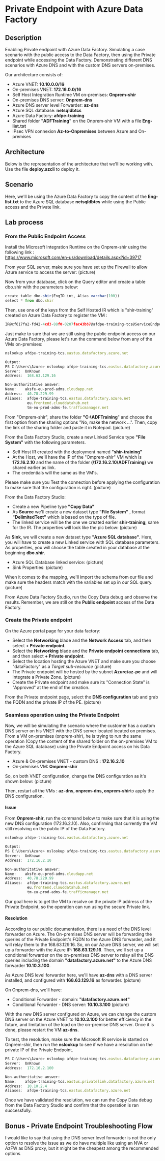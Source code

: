 # Private Endpoint with Azure Data Factory

## Description

Enabling Private endpoint with Azure Data Factory. Simulating a case scenario with the public access to the Data Factory, then using the Private endpoint while accessing the Data Factory. Demonstrating different DNS scenarios with Azure DNS and with the custom DNS servers on-premises.

Our architecture consists of:

- Azure VNET: **10.10.0.0/16**
- On-premises VNET: **172.16.0.0/16**
- Self Host Integration Runtime VM on-premises: **Onprem-shir**
- On-premises DNS server: **Onprem-dns**
- Azure DNS server level Forwarder: **az-dns**
- Azure SQL database: **netsqldbtcs**
- Azure Data Factory: **afdpe-training**
- Shared folder **"ADFTraining"** on the Onprem-shir VM with a file **Eng-list.txt**
- IPsec VPN connexion **Az-to-Onpremises** between Azure and On-premises

## Architecture

Below is the representation of the architecture that we'll be working with. Use the file **deploy.azcli** to deploy it.

## Scenario

Here, we'll be using the Azure Data Factory to copy the content of the **Eng-list.txt** to the Azure SQL database **netsqldbtcs** while using the Public access and the Private link.

## Lab process

### From the Public Endpoint Access

Install the Microsoft Integration Runtime on the Onprem-shir using the following link :  
<https://www.microsoft.com/en-us/download/details.aspx?id=39717>

From your SQL server, make sure you have set up the Firewall to allow Azure service to access the server:
(picture)

Now from your database, click on the Query editor and create a table dbo.shir with the parameters below:

```typescript
create table dbo.shir(EngID int, Alias varchar(100))
select * from dbo.shir
```

Then, use one of the keys from the Self Hosted IR which is "shir-training" created on Azure Data Factory to register the VM :

```TypeScript
IR@cf617fa2-fd42-4cd3-88f0-0207fac43b87@afdpe-training-tcs@ServiceEndpoint=afdpe-training-tcs.eastus.datafactory.azure.net@2NmnbmKsPK1xBfR3EmwIvXg1r+JMj+VD/kCFI7yWsHg=
```

Just make to sure that we are still using the public endpoint access on our Azure Data Factory, please let's run the command below from any of the VMs on-premises: 

``` typescript
nslookup afdpe-training-tcs.eastus.datafactory.azure.net

Output:
PS C:\Users\Azure> nslookup afdpe-training-tcs.eastus.datafactory.azure.net
Server:  UnKnown
Address:  168.63.129.16

Non-authoritative answer:
Name:    aksfe-eu-prod-adms.cloudapp.net
Address:  40.78.229.99
Aliases:  afdpe-training-tcs.eastus.datafactory.azure.net
          eu.frontend.clouddatahub.net
          tm-eu-prod-adms-fe.trafficmanager.net
```
From "Omprem-shir", share the folder **"C:\ADFTraining**" and choose the first option from the sharing options "No, make the network ...". Then, copy the link of the sharing folder and paste it in Notepad.
(picture)

From the Data Factory Studio, create a new Linked Service type **"File System"** with the following parameters.

- Self Host IR created with the deployment named **"shir-training"** 
- At the Host, we'll have the IP of the "Omprem-shir" VM which is **172.16.2.10** and the name of the folder **(\\172.16.2.10\ADFTraining)** we shared earlier as link. 
- The credentials will the same as the VM's. 

Please make sure you Test the connection before applying the configuration to make sure that the configuration is right.
(picture)

From the Data Factory Studio:

- Create a new Pipeline type **"Copy Data"** 
- As **Source** we'll create a new dataset type **"File System"** , format **"DelimitedText"** which is based on the type of file. 
- The linked service will be the one we created earlier **shir-training**, same for the IR. The properties will look like the pic below: 
(picture)

As **Sink**, we will create a new dataset type **"Azure SQL database"**. Here, you will have to create a new Linked service with SQL database parameters. As properties, you will choose the table created in your database at the beginning **dbo.shir**.

- Azure SQL Database linked service:
(picture)
- Sink Properties:
(picture)

When it comes to the mapping, we'll import the schema from our file and make sure the headers match with the variables set up in our SQL query.
(picture)

From Azure Data Factory Studio, run the Copy Data debug and observe the results. Remember, we are still on the **Public endpoint** access of the Data Factory.

### Create the Private endpoint

On the Azure portal page for your data factory:

- Select the **Networking** blade and the **Network Access** tab, and then select **+ Private endpoint**.
- Select the **Networking** blade and the **Private endpoint connections** tab, and then select **+ Private endpoint**.
- Select the location hosting the Azure VNET and make sure you choose "dataFactory" as a *Target sub-resource* (picture)
- The Private endpoint will be hosted by the subnet **Azure/az-pe** and will Integrate a Private Zone. (picture)
- Create the Private endpoint and make sure its "Connection State" is "Approved" at the end of the creation.

From the Private endpoint page, select the **DNS configuration** tab and grab the FQDN and the private IP of the PE.
(picture)

### Seamless operation using the Private Endpoint 

Now, we will be simulating the scenario where the customer has a custom DNS server on his VNET with the DNS server located located on premises. From a VM on-premises (onprem-shir), he is trying to run the same operation (Copy the content of the shared folder on the on-premises VM to the Azure SQL database) using the Private Endpoint access on his Data Factory.

- Azure & On-premises VNET - custom DNS : **172.16.2.10**
- On-premises VM: **Omprem-shir**

So, on both VNET configuration, change the DNS configuration as it's shown below: (picture)

Then, restart all the VMs : **az-dns, onprem-dns, onprem-shir**to apply the DNS configuration.

#### Issue

From **Onprem-shir**, run the command below to make sure that it is using the new DNS configuration (172.16.2.10). Also, confirming that currently the VM still resolving on the public IP of the Data Factory. 

```typescript
nslookup afdpe-training-tcs.eastus.datafactory.azure.net

Output:
PS C:\Users\Azure> nslookup afdpe-training-tcs.eastus.datafactory.azure.net
Server:  UnKnown
Address:  172.16.2.10

Non-authoritative answer:
Name:    aksfe-eu-prod-adms.cloudapp.net
Address:  40.78.229.99
Aliases:  afdpe-training-tcs.eastus.datafactory.azure.net
          eu.frontend.clouddatahub.net
          tm-eu-prod-adms-fe.trafficmanager.net
```

Our goal here is to get the VM to resolve on the private IP address of the Private Endpoint, so the operation can run using the secure Private link.
#### Resolution

According to our public documentation, there is a need of the DNS level forwarder on Azure. The On-premises DNS server will be forwarding the queries of the Private Endpoint's FQDN to the Azure DNS forwarder, and it will relay them to the 168.63.129.16. So, on our Azure DNS server, we will set up a forwarder with the Azure IP: **168.63.129.16**. Then, we'll set up a conditional forwarder on the on-premises DNS server to relay all the DNS queries including the domain **"datafactory.azure.net"** to the Azure DNS forwarder **10.10.3.100**.

As Azure DNS level forwarder here, we'll have **az-dns** with a DNS server installed, and configured with **168.63.129.16** as forwarder. 
(picture)

On Onprem-dns, we'll have:

- Conditional Forwarder - domain: **"datafactory.azure.net"**
- Conditional Forwarder - DNS server: **10.10.3.100**
(picture)

With the new DNS server configured on Azure, we can change the custom DNS server on the Azure VNET to **10.10.3.100** for better efficiency in the future, and limitation of the load on the on-premise DNS server. Once it is done, please restart the VM **az-dns**.

To test, the resolution, make sure the Microsoft IR service is started on Onprem-shir, then run the **nslookup** to see if we have a resolution on the private IP of the Private Endpoint.

```typescript
PS C:\Users\Azure> nslookup afdpe-training-tcs.eastus.datafactory.azure.net
Server:  UnKnown
Address:  172.16.2.100

Non-authoritative answer:
Name:    afdpe-training-tcs.eastus.privatelink.datafactory.azure.net
Address:  10.10.2.4
Aliases:  afdpe-training-tcs.eastus.datafactory.azure.net
```

Once we have validated the resolution, we can run the Copy Data debug from the Data Factory Studio and confirm that the operation is ran successfully.

## Bonus - Private Endpoint Troubleshooting Flow



I would like to say that using the DNS server level forwarder is not the only option to resolve the issue as we do have multiple like using an NVA or AzFW as DNS proxy, but it might be the cheapest among the recommended options.
